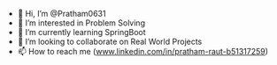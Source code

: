 - 👋 Hi, I’m @Pratham0631
- 👀 I’m interested in Problem Solving
- 🌱 I’m currently learning SpringBoot
- 💞️ I’m looking to collaborate on Real World Projects
- 📫 How to reach me (www.linkedin.com/in/pratham-raut-b51317259)


<!---
Pratham0631/Pratham0631 is a ✨ special ✨ repository because its `README.md` (this file) appears on your GitHub profile.
You can click the Preview link to take a look at your changes.
--->
